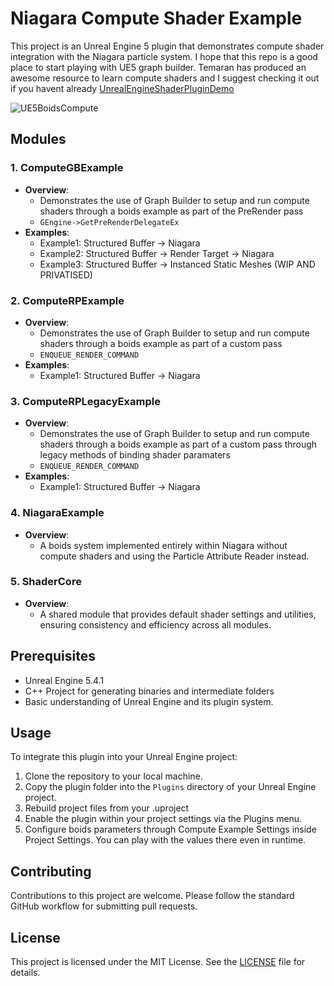 # Niagara Compute Shader Example

This project is an Unreal Engine 5 plugin that demonstrates compute shader integration with the Niagara particle system.
I hope that this repo is a good place to start playing with UE5 graph builder.
Temaran has produced an awesome resource to learn compute shaders and I suggest checking it out if you havent already [UnrealEngineShaderPluginDemo](https://github.com/Temaran/UnrealEngineShaderPluginDemo)

![UE5BoidsCompute](https://github.com/Shadertech/UE5NiagaraComputeExample/assets/1611567/e3737ae5-c478-4f94-8c6e-9c6c43060bdd)

## Modules

### 1. ComputeGBExample

- **Overview**:
  - Demonstrates the use of Graph Builder to setup and run compute shaders through a boids example as part of the PreRender pass
  - `GEngine->GetPreRenderDelegateEx`
- **Examples**:
  - Example1: Structured Buffer -> Niagara
  - Example2: Structured Buffer -> Render Target -> Niagara
  - Example3: Structured Buffer -> Instanced Static Meshes (WIP AND PRIVATISED)

### 2. ComputeRPExample

- **Overview**:
  - Demonstrates the use of Graph Builder to setup and run compute shaders through a boids example as part of a custom pass
  - `ENQUEUE_RENDER_COMMAND`
- **Examples**:
  - Example1: Structured Buffer -> Niagara

### 3. ComputeRPLegacyExample

- **Overview**:
  - Demonstrates the use of Graph Builder to setup and run compute shaders through a boids example as part of a custom pass through legacy methods of binding shader paramaters
  - `ENQUEUE_RENDER_COMMAND`
- **Examples**:
  - Example1: Structured Buffer -> Niagara

### 4. NiagaraExample

- **Overview**:
  - A boids system implemented entirely within Niagara without compute shaders and using the Particle Attribute Reader instead.

### 5. ShaderCore

- **Overview**:
  - A shared module that provides default shader settings and utilities, ensuring consistency and efficiency across all modules.

## Prerequisites

- Unreal Engine 5.4.1
- C++ Project for generating binaries and intermediate folders
- Basic understanding of Unreal Engine and its plugin system.

## Usage

To integrate this plugin into your Unreal Engine project:

1. Clone the repository to your local machine.
2. Copy the plugin folder into the `Plugins` directory of your Unreal Engine project.
3. Rebuild project files from your  .uproject
3. Enable the plugin within your project settings via the Plugins menu.
4. Configure boids parameters through Compute Example Settings inside Project Settings. You can play with the values there even in runtime.

## Contributing

Contributions to this project are welcome. Please follow the standard GitHub workflow for submitting pull requests.

## License

This project is licensed under the MIT License. See the [LICENSE](LICENSE) file for details.
